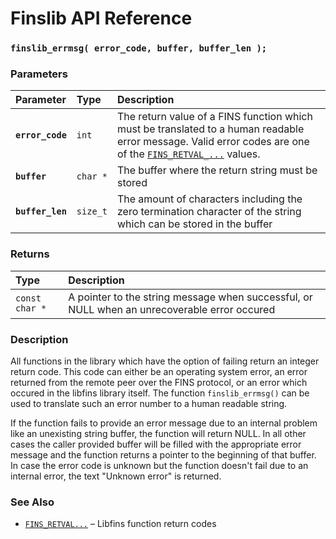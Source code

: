 # Finslib API Reference

### `finslib_errmsg( error_code, buffer, buffer_len );`

### Parameters

| Parameter | Type | Description |
| :--- | :--- | :--- |
|**`error_code`**|`int`|The return value of a FINS function which must be translated to a human readable error message. Valid error codes are one of the [`FINS_RETVAL_...`](FINS_RETVAL.md) values.|
|**`buffer`**|`char *`|The buffer where the return string must be stored|
|**`buffer_len`**|`size_t`|The amount of characters including the zero termination character of the string which can be stored in the buffer|

### Returns

| Type | Description |
| :--- | :--- |
|`const char *`|A pointer to the string message when successful, or NULL when an unrecoverable error occured|

### Description

All functions in the library which have the option of failing return an integer return code. This code can either be an operating system error,
an error returned from the remote peer over the FINS protocol, or an error which occured in the libfins library itself. The function
`finslib_errmsg()` can be used to translate such an error number to a human readable string.

If the function fails to provide an error message due to an internal problem like an unexisting string buffer, the function will return NULL.
In all other cases the caller provided buffer will be filled with the appropriate error message and the function returns a pointer to the
beginning of that buffer. In case the error code is unknown but the function doesn't fail due to an internal error, the text "Unknown error"
is returned.

### See Also

* [`FINS_RETVAL...`](FINS_REVAL.md) &ndash; Libfins function return codes
